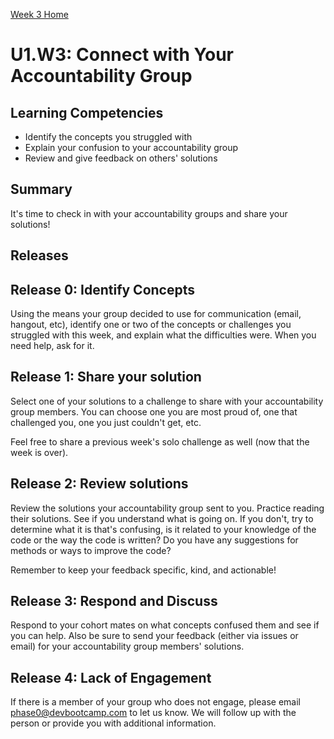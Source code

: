 [Week 3 Home](./)

# U1.W3: Connect with Your Accountability Group

## Learning Competencies
- Identify the concepts you struggled with
- Explain your confusion to your accountability group
- Review and give feedback on others' solutions

## Summary
It's time to check in with your accountability groups and share your solutions!

## Releases

## Release 0: Identify Concepts
Using the means your group decided to use for communication (email, hangout, etc), identify one or two of the concepts or challenges you struggled with this week, and explain what the difficulties were. When you need help, ask for it.

## Release 1: Share your solution
Select one of your solutions to a challenge to share with your accountability group members. You can choose one you are most proud of, one that challenged you, one you just couldn't get, etc.

Feel free to share a previous week's solo challenge as well (now that the week is over).

## Release 2: Review solutions
Review the solutions your accountability group sent to you. Practice reading their solutions. See if you understand what is going on. If you don't, try to determine what it is that's confusing, is it related to your knowledge of the code or the way the code is written? Do you have any suggestions for methods or ways to improve the code?

Remember to keep your feedback specific, kind, and actionable!

## Release 3: Respond and Discuss
Respond to your cohort mates on what concepts confused them and see if you can help. Also be sure to send your feedback (either via issues or email) for your accountability group members' solutions.

## Release 4: Lack of Engagement
If there is a member of your group who does not engage, please email <phase0@devbootcamp.com> to let us know. We will follow up with the person or provide you with additional information.
